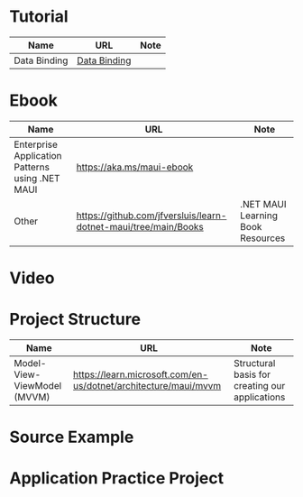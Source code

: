 # Tutorial
Name | URL | Note
--- | --- | --- |
| Data Binding | [Data Binding](./Tutorials/data_binding.md) |  |
# Ebook

Name | URL | Note
--- | --- | --- |
| Enterprise Application Patterns using .NET MAUI | https://aka.ms/maui-ebook | |
| Other | https://github.com/jfversluis/learn-dotnet-maui/tree/main/Books | .NET MAUI Learning Book Resources |

# Video

# Project Structure

Name | URL | Note
--- | --- | --- |
| Model-View-ViewModel (MVVM) | https://learn.microsoft.com/en-us/dotnet/architecture/maui/mvvm | Structural basis for creating our applications |

# Source Example

# Application Practice Project